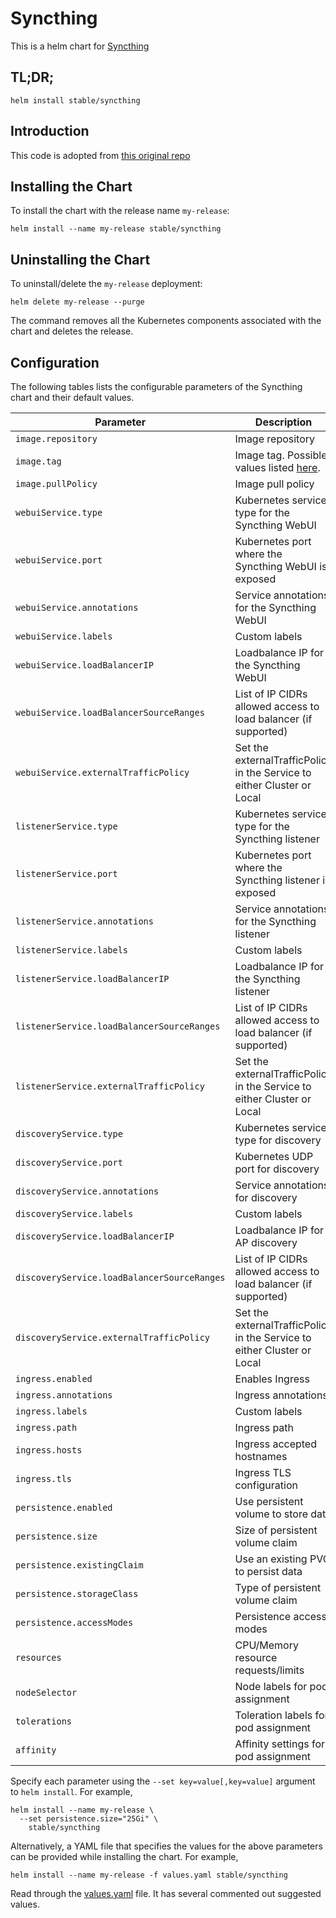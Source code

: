 # Syncthing

This is a helm chart for [Syncthing](https://syncthing.net/)

## TL;DR;

```console
helm install stable/syncthing
```

## Introduction

This code is adopted from [this original repo](https://github.com/linuxserver/docker-syncthing)

## Installing the Chart

To install the chart with the release name `my-release`:

```console
helm install --name my-release stable/syncthing
```

## Uninstalling the Chart

To uninstall/delete the `my-release` deployment:

```console
helm delete my-release --purge
```

The command removes all the Kubernetes components associated with the chart and deletes the release.

## Configuration

The following tables lists the configurable parameters of the Syncthing chart and their default values.

| Parameter                  | Description                         | Default                                                 |
|----------------------------|-------------------------------------|---------------------------------------------------------|
| `image.repository`         | Image repository | `linuxserver/syncthing` |
| `image.tag`                | Image tag. Possible values listed [here](https://hub.docker.com/r/linuxserver/syncthing/tags/).| `137`|
| `image.pullPolicy`         | Image pull policy | `IfNotPresent` |
| `webuiService.type`             | Kubernetes service type for the Syncthing WebUI | `ClusterIP` |
| `webuiService.port`             | Kubernetes port where the Syncthing WebUI is exposed| `80` |
| `webuiService.annotations`      | Service annotations for the Syncthing WebUI | `{}` |
| `webuiService.labels`           | Custom labels | `{}` |
| `webuiService.loadBalancerIP`   | Loadbalance IP for the Syncthing WebUI | `{}` |
| `webuiService.loadBalancerSourceRanges` | List of IP CIDRs allowed access to load balancer (if supported)      | None
| `webuiService.externalTrafficPolicy` | Set the externalTrafficPolicy in the Service to either Cluster or Local | `Cluster`
| `listenerService.type`             | Kubernetes service type for the Syncthing listener | `NodePort` |
| `listenerService.port`             | Kubernetes port where the Syncthing listener is exposed | `22000` |
| `listenerService.annotations`      | Service annotations for the Syncthing listener | `{}` |
| `listenerService.labels`           | Custom labels | `{}` |
| `listenerService.loadBalancerIP`   | Loadbalance IP for the Syncthing listener | `{}` |
| `listenerService.loadBalancerSourceRanges` | List of IP CIDRs allowed access to load balancer (if supported)      | None
| `listenerService.externalTrafficPolicy` | Set the externalTrafficPolicy in the Service to either Cluster or Local | `Cluster`
| `discoveryService.type`             | Kubernetes service type for discovery | `NodePort` |
| `discoveryService.port`             | Kubernetes UDP port for discovery | `21027` |
| `discoveryService.annotations`      | Service annotations for discovery | `{}` |
| `discoveryService.labels`           | Custom labels | `{}` |
| `discoveryService.loadBalancerIP`   | Loadbalance IP for AP discovery | `{}` |
| `discoveryService.loadBalancerSourceRanges` | List of IP CIDRs allowed access to load balancer (if supported)      | None
| `discoveryService.externalTrafficPolicy` | Set the externalTrafficPolicy in the Service to either Cluster or Local | `Cluster`
| `ingress.enabled`              | Enables Ingress | `false` |
| `ingress.annotations`          | Ingress annotations | `{}` |
| `ingress.labels`               | Custom labels                       | `{}`
| `ingress.path`                 | Ingress path | `/` |
| `ingress.hosts`                | Ingress accepted hostnames | `chart-example.local` |
| `ingress.tls`                  | Ingress TLS configuration | `[]` |
| `persistence.enabled`      | Use persistent volume to store data | `true` |
| `persistence.size`         | Size of persistent volume claim | `5Gi` |
| `persistence.existingClaim`| Use an existing PVC to persist data | `nil` |
| `persistence.storageClass` | Type of persistent volume claim | `-` |
| `persistence.accessModes`  | Persistence access modes | `[]` |
| `resources`                | CPU/Memory resource requests/limits | `{}` |
| `nodeSelector`             | Node labels for pod assignment | `{}` |
| `tolerations`              | Toleration labels for pod assignment | `[]` |
| `affinity`                 | Affinity settings for pod assignment | `{}` |

Specify each parameter using the `--set key=value[,key=value]` argument to `helm install`. For example,

```console
helm install --name my-release \
  --set persistence.size="25Gi" \
    stable/syncthing
```

Alternatively, a YAML file that specifies the values for the above parameters can be provided while installing the chart. For example,

```console
helm install --name my-release -f values.yaml stable/syncthing
```

Read through the [values.yaml](values.yaml) file. It has several commented out suggested values.
